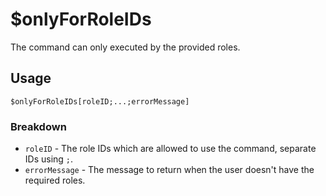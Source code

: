 # $onlyForRoleIDs
The command can only executed by the provided roles.

## Usage
```
$onlyForRoleIDs[roleID;...;errorMessage]
```

### Breakdown
- `roleID` - The role IDs which are allowed to use the command, separate IDs using `;`.
- `errorMessage` - The message to return when the user doesn't have the required roles.
